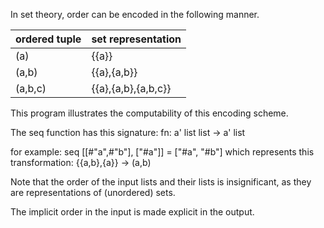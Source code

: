 In set theory,
order can be encoded in the following manner.


ordered tuple | set representation
--------------|------------------------
(a)           | {{a}}
(a,b)         | {{a},{a,b}}
(a,b,c)       | {{a},{a,b},{a,b,c}}


This program illustrates the computability of this
encoding scheme.

The seq function has this signature:
fn: a' list list -> a' list

for example:
seq [[#"a",#"b"], ["#a"]] = ["#a", "#b"]
which represents this transformation:
{{a,b},{a}} -> (a,b)

Note that the order of the input lists and their lists
is insignificant, as they are representations of (unordered) sets.

The implicit order in the input is made explicit in the output.

